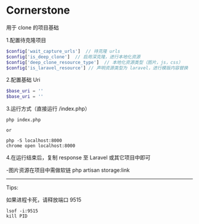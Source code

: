 # Cornerstone

用于 clone 的项目基础

1.配置待克隆项目
```php
$config['wait_capture_urls']  // 待克隆 urls
$config['is_deep_clone']  // 启用深克隆，进行本地化资源
$config['deep_clone_resource_type']  // 本地化资源类型（图片，js，css）
$config['is_laravel_resource'] // 声明资源类型为 laravel，进行模版内容替换
```

2.配置基础 Uri
```php
$base_uri = ''
$base_uri = ''
```

3.运行方式（直接运行 /index.php）
```
php index.php

or

php -S localhost:8000
chrome open localhost:8000
```

4.在运行结束后，复制 response 至 Laravel 或其它项目中即可

 -图片资源在项目中需做软链 php artisan storage:link


<hr>
Tips:  

如果进程卡死，请释放端口 9515
```
lsof -i:9515
kill PID
```
